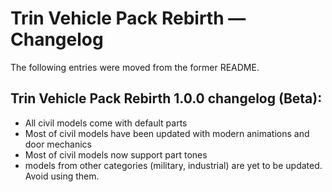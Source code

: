 # Trin Vehicle Pack Rebirth — Changelog

The following entries were moved from the former README.

## Trin Vehicle Pack Rebirth 1.0.0 changelog (Beta):

- All civil models come with default parts
- Most of civil models have been updated with modern animations and door mechanics
- Most of civil models now support part tones
- models from other categories (military, industrial) are yet to be updated. Avoid using them.
